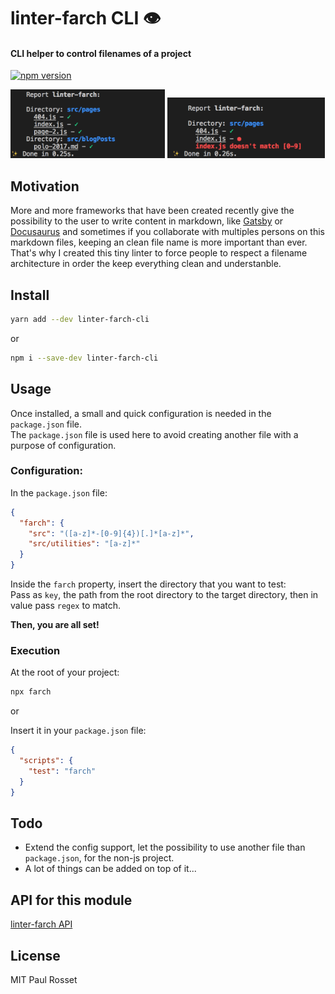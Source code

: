 # linter-farch CLI 👁

#### CLI helper to control filenames of a project

[![npm version](https://badge.fury.io/js/linter-farch-cli.svg)](https://badge.fury.io/js/linter-farch-cli)

<div style="width: 100%;">
  <img src="media/demo1.png" alt="demo-farch-1" style="width: 49%"/>
  <img src="media/demo2.png" alt="demo-farch-2" style="width: 50%"/>
</div>

## Motivation

More and more frameworks that have been created recently give the possibility to the user to write content in markdown, like [Gatsby](https://github.com/gatsbyjs/gatsby) or [Docusaurus](https://github.com/facebook/docusaurus) and sometimes if you collaborate with multiples persons on this markdown files, keeping an clean file name is more important than ever. That's why I created this tiny linter to force people to respect a filename architecture in order the keep everything clean and understanble.

## Install

```sh
yarn add --dev linter-farch-cli
```

or

```sh
npm i --save-dev linter-farch-cli
```

## Usage

Once installed, a small and quick configuration is needed in the `package.json` file.  
The `package.json` file is used here to avoid creating another file with a purpose of configuration.

### Configuration:

In the `package.json` file:

```json
{
  "farch": {
    "src": "([a-z]*-[0-9]{4})[.]*[a-z]*",
    "src/utilities": "[a-z]*"
  }
}
```

Inside the `farch` property, insert the directory that you want to test:  
Pass as `key`, the path from the root directory to the target directory, then in value pass `regex` to match.

**Then, you are all set!**

### Execution

At the root of your project:

```sh
npx farch
```

or

Insert it in your `package.json` file:

```json
{
  "scripts": {
    "test": "farch"
  }
}
```

## Todo

* Extend the config support, let the possibility to use another file than `package.json`, for the non-js project.
* A lot of things can be added on top of it...

## API for this module

[linter-farch API](https://github.com/PaulRosset/linter-farch)

## License

MIT Paul Rosset
